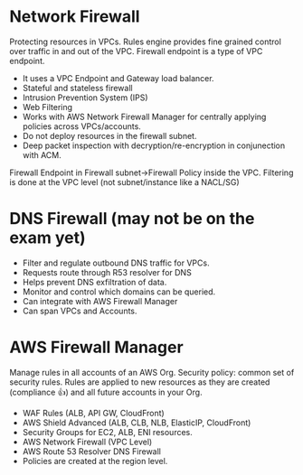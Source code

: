 # Network Firewall
Protecting resources in VPCs. Rules engine provides fine grained control over traffic in and out of the VPC. Firewall endpoint is a type of VPC endpoint.

- It uses a VPC Endpoint and Gateway load balancer.
- Stateful and stateless firewall
- Intrusion Prevention System (IPS)
- Web Filtering
- Works with AWS Network Firewall Manager for centrally applying policies across VPCs/accounts.
- Do not deploy resources in the firewall subnet.
- Deep packet inspection with decryption/re-encryption in conjunection with ACM.

Firewall Endpoint in Firewall subnet->Firewall Policy inside the VPC. Filtering is done at the VPC level (not subnet/instance like a NACL/SG)


# DNS Firewall (may not be on the exam yet)

- Filter and regulate outbound DNS traffic for VPCs.
- Requests route through R53 resolver for DNS
- Helps prevent DNS exfiltration of data.
- Monitor and control which domains can be queried.
- Can integrate with AWS Firewall Manager
- Can span VPCs and Accounts.

# AWS Firewall Manager

Manage rules in all accounts of an AWS Org. Security policy: common set of security rules. Rules are applied to new resources as they are created (compliance 👍) and all future accounts in your Org.

- WAF Rules (ALB, API GW, CloudFront)
- AWS Shield Advanced (ALB, CLB, NLB, ElasticIP, CloudFront)
- Security Groups for EC2, ALB, ENI resources.
- AWS Network Firewall (VPC Level)
- AWS Route 53 Resolver DNS Firewall
- Policies are created at the region level.


